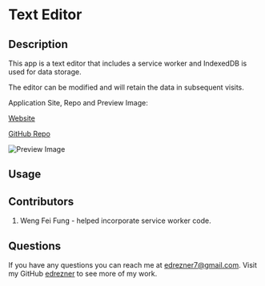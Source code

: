 # Text Editor

## Description

This app is a text editor that includes a service worker and IndexedDB is used for data storage.

The editor can be modified and will retain the data in subsequent visits.

Application Site, Repo and Preview Image:

[Website]()

[GitHub Repo](https://github.com/edrezner/Social-Network-API)

![Preview Image]()

## Usage

## Contributors

1. Weng Fei Fung - helped incorporate service worker code.

## Questions

If you have any questions you can reach me at edrezner7@gmail.com. Visit my GitHub [edrezner](https://www.github.com/edrezner) to see more of my work.
